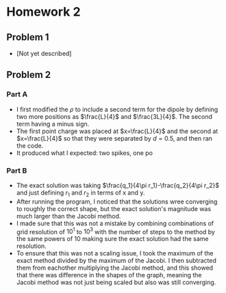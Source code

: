 # Homework 2

## Problem 1

* [Not yet described]

## Problem 2

### Part A

* I first modified the $\rho$ to include a second term for the dipole by defining two more positions as $\frac{L}{4}$ and $\frac{3L}{4}$. The second term having a minus sign.
* The first point charge was placed at $x=\frac{L}{4}$ and the second at $x=\frac{L}{4}$ so that they were separated by $d=0.5$, and then ran the code.
* It produced what I expected: two spikes, one po

### Part B

* The exact solution was taking $\frac{q_1}{4\pi r_1}-\frac{q_2}{4\pi r_2}$ and just defining $r_1$ and $r_2$ in terms of x and y.
* After running the program, I noticed that the solutions wree converging to roughly the correct shape, but the exact solution's magnitude was much larger than the Jacobi method.
* I made sure that this was not a mistake by combining combinations of grid resolution of $10^1$ to $10^3$ with the number of steps to the method by the same powers of 10 making sure the exact solution had the same resolution.
* To ensure that this was not a scaling issue, I took the maximum of the exact method divided by the maximum of the Jacobi. I then subtracted them from eachother multiplying the Jacobi method, and this showed that there was difference in the shapes of the graph, meaning the Jacobi method was not just being scaled but also was still converging.